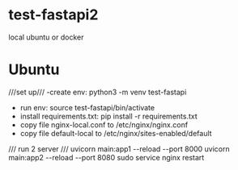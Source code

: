 # test-fastapi2
local ubuntu or docker

# Ubuntu
///set up///
-create env:
    python3 -m venv test-fastapi 
- run env:
    source test-fastapi/bin/activate
- install requirements.txt:
    pip install -r requirements.txt
- copy file nginx-local.conf to /etc/nginx/nginx.conf
- copy file default-local to /etc/nginx/sites-enabled/default

/// run 2 server ///
    uvicorn main:app1 --reload --port 8000
    uvicorn main:app2 --reload --port 8080
    sudo service nginx restart